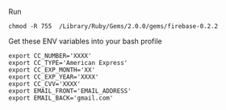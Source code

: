 Run

`chmod -R 755  /Library/Ruby/Gems/2.0.0/gems/firebase-0.2.2`

Get these ENV variables into your bash profile

```
export CC_NUMBER='XXXX'
export CC_TYPE='American Express'
export CC_EXP_MONTH='XX'
export CC_EXP_YEAR='XXXX'
export CC_CVV='XXXX'
export EMAIL_FRONT='EMAIL_ADDRESS'
export EMAIL_BACK='gmail.com'
```